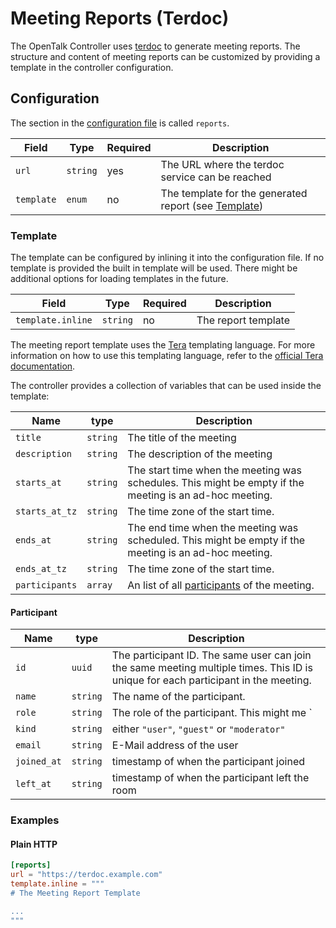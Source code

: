 # Meeting Reports (Terdoc)

The OpenTalk Controller uses [terdoc](https://gitlab.opencode.de/opentalk/terdoc)
to generate meeting reports. The structure and content of meeting reports can be
customized by providing a template in the controller configuration.

## Configuration

The section in the [configuration file](configuration.md) is called `reports`.

| Field      | Type     | Required | Description                                                       |
| ---------- | -------- | -------- | ----------------------------------------------------------------- |
| `url`      | `string` | yes      | The URL where the terdoc service can be reached                   |
| `template` | `enum`   | no       | The template for the generated report (see [Template](#template)) |

### Template

The template can be configured by inlining it into the configuration file. If no template is
provided the built in template will be used. There might be additional options for loading templates in the future.

| Field             | Type     | Required | Description         |
| ----------------- | -------- | -------- | ------------------- |
| `template.inline` | `string` | no       | The report template |

The meeting report template uses the [Tera](https://keats.github.io/tera/docs/) templating language.
For more information on how to use this templating language, refer to the [official Tera documentation](https://keats.github.io/tera/docs/#introduction).

The controller provides a collection of variables that can be used inside the template:

| Name           | type     | Description                                                                                             |
| -------------- | -------- | ------------------------------------------------------------------------------------------------------- |
| `title`        | `string` | The title of the meeting                                                                                |
| `description`  | `string` | The description of the meeting                                                                          |
| `starts_at`    | `string` | The start time when the meeting was schedules. This might be empty if the meeting is an ad-hoc meeting. |
| `starts_at_tz` | `string` | The time zone of the start time.                                                                        |
| `ends_at`      | `string` | The end time when the meeting was scheduled. This might be empty if the meeting is an ad-hoc meeting.   |
| `ends_at_tz`   | `string` | The time zone of the start time.                                                                        |
| `participants` | `array`  | An list of all [participants](#participant) of the meeting.                                             |

#### Participant

| Name        | type     | Description                                                                                                                        |
| ----------- | -------- | ---------------------------------------------------------------------------------------------------------------------------------- |
| `id`        | `uuid`   | The participant ID. The same user can join the same meeting multiple times. This ID is unique for each participant in the meeting. |
| `name`      | `string` | The name of the participant.                                                                                                       |
| `role`      | `string` | The role of the participant. This might me `                                                                                       |
| `kind`      | `string` | either `"user"`, `"guest"` or `"moderator"`                                                                                        |
| `email`     | `string` | E-Mail address of the user                                                                                                         |
| `joined_at` | `string` | timestamp of when the participant joined                                                                                           |
| `left_at`   | `string` | timestamp of when the participant left the room                                                                                    |

### Examples

#### Plain HTTP

```toml
[reports]
url = "https://terdoc.example.com"
template.inline = """
# The Meeting Report Template

...
"""
```
